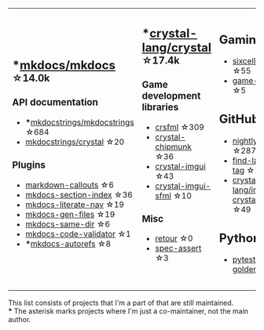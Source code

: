 <table><tr><td>

## **\***[mkdocs/mkdocs](https://github.com/mkdocs/mkdocs) <sup>☆14.0k</sup>

### API documentation

* **\***[mkdocstrings/mkdocstrings](https://github.com/mkdocstrings/mkdocstrings) ☆684
* [mkdocstrings/crystal](https://github.com/mkdocstrings/crystal) ☆20

### Plugins

* [markdown-callouts](https://github.com/oprypin/markdown-callouts) ☆6
* [mkdocs-section-index](https://github.com/oprypin/mkdocs-section-index) ☆36
* [mkdocs-literate-nav](https://github.com/oprypin/mkdocs-literate-nav) ☆19
* [mkdocs-gen-files](https://github.com/oprypin/mkdocs-gen-files) ☆19
* [mkdocs-same-dir](https://github.com/oprypin/mkdocs-same-dir) ☆6
* [mkdocs-code-validator](https://github.com/oprypin/mkdocs-code-validator) ☆1
* **\***[mkdocs-autorefs](https://github.com/mkdocstrings/autorefs) ☆8

</td><td>

## **\***[crystal-lang/crystal](https://github.com/crystal-lang/crystal) <sup>☆17.4k</sup>

### Game development libraries

* [crsfml](https://github.com/oprypin/crsfml) ☆309
* [crystal-chipmunk](https://github.com/oprypin/crystal-chipmunk) ☆36
* [crystal-imgui](https://github.com/oprypin/crystal-imgui) ☆43
* [crystal-imgui-sfml](https://github.com/oprypin/crystal-imgui-sfml) ☆10

### Misc

* [retour](https://github.com/oprypin/retour) ☆0
* [spec-assert](https://github.com/oprypin/spec-assert) ☆3
  
&nbsp;

</td><td>

## Gaming

* [sixcells](https://github.com/oprypin/sixcells) ☆55
* [game-bots](https://github.com/oprypin/game-bots) ☆5

## GitHub

* [nightly.link](https://github.com/oprypin/nightly.link) ☆287
* [find-latest-tag](https://github.com/oprypin/find-latest-tag) ☆15
* [crystal-lang/install-crystal](https://github.com/crystal-lang/install-crystal) ☆49

## Python

* [pytest-golden](https://github.com/oprypin/pytest-golden) ☆4

</tr></table>

This list consists of projects that I'm a part of that are still maintained.  
**\*** The asterisk marks projects where I'm just a co-maintainer, not the main author.
